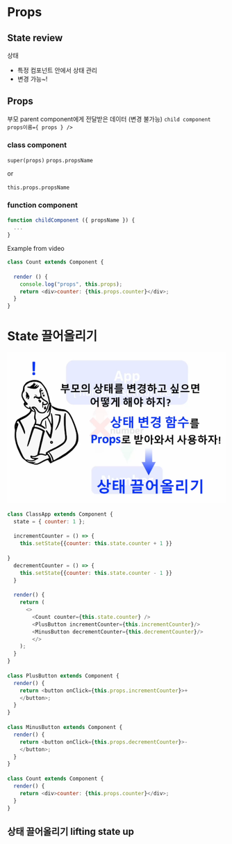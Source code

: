 # Props
## State review
상태
- 특정 컴포넌트 안에서 상태 관리
- 변경 가능~!
## Props
부모 parent component에게 전달받은 데이터 (변경 불가능)
`child component props이름={ props } />`

### class component
`super(props)`
`props.propsName`

or 

`this.props.propsName`

### function component
```js
function childComponent ({ propsName }) {
  ...
}
```

Example from video
```js
class Count extends Component {

  render () {
    console.log("props", this.props);
    return <div>counter: {this.props.counter}</div>;
  }
}
```
# State 끌어올리기
![React Video Screenshot](./images/screenshot.png)
```js
class ClassApp extends Component {
  state = { counter: 1 };

  incrementCounter = () => {
    this.setState{{counter: this.state.counter + 1 }}

}
  decrementCounter = () => {
    this.setState{{counter: this.state.counter - 1 }}
  }

  render() {
    return (
      <>
        <Count counter={this.state.counter} />
        <PlusButton incrementCounter={this.incrementCounter}/>
        <MinusButton decrementCounter={this.decrementCounter}/>
        </>
    );
  }
}

class PlusButton extends Component {
  render() {
    return <button onClick={this.props.incrementCounter}>+
    </button>;
  }
}

class MinusButton extends Component {
  render() {
    return <button onClick={this.props.decrementCounter}>-
    </button>;
  }
}

class Count extends Component {
  render() {
    return <div>counter: {this.props.counter}</div>;
  }
}
```
## 상태 끌어올리기 lifting state up 

